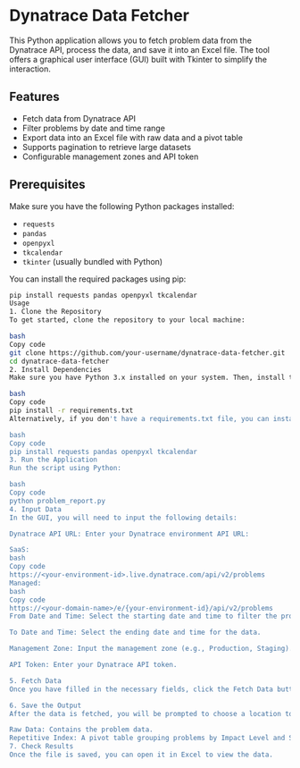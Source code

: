 # Dynatrace Data Fetcher

This Python application allows you to fetch problem data from the Dynatrace API, process the data, and save it into an Excel file. The tool offers a graphical user interface (GUI) built with Tkinter to simplify the interaction.

## Features

- Fetch data from Dynatrace API
- Filter problems by date and time range
- Export data into an Excel file with raw data and a pivot table
- Supports pagination to retrieve large datasets
- Configurable management zones and API token

## Prerequisites

Make sure you have the following Python packages installed:

- `requests`
- `pandas`
- `openpyxl`
- `tkcalendar`
- `tkinter` (usually bundled with Python)

You can install the required packages using pip:

```bash
pip install requests pandas openpyxl tkcalendar
Usage
1. Clone the Repository
To get started, clone the repository to your local machine:

bash
Copy code
git clone https://github.com/your-username/dynatrace-data-fetcher.git
cd dynatrace-data-fetcher
2. Install Dependencies
Make sure you have Python 3.x installed on your system. Then, install the required dependencies using pip:

bash
Copy code
pip install -r requirements.txt
Alternatively, if you don't have a requirements.txt file, you can install each package manually:

bash
Copy code
pip install requests pandas openpyxl tkcalendar
3. Run the Application
Run the script using Python:

bash
Copy code
python problem_report.py
4. Input Data
In the GUI, you will need to input the following details:

Dynatrace API URL: Enter your Dynatrace environment API URL:

SaaS:
bash
Copy code
https://<your-environment-id>.live.dynatrace.com/api/v2/problems
Managed:
bash
Copy code
https://<your-domain-name>/e/{your-environment-id}/api/v2/problems
From Date and Time: Select the starting date and time to filter the problems.

To Date and Time: Select the ending date and time for the data.

Management Zone: Input the management zone (e.g., Production, Staging).

API Token: Enter your Dynatrace API token.

5. Fetch Data
Once you have filled in the necessary fields, click the Fetch Data button. The application will retrieve the problem data from Dynatrace based on your input.

6. Save the Output
After the data is fetched, you will be prompted to choose a location to save the Excel file. The file will contain the following sheets:

Raw Data: Contains the problem data.
Repetitive Index: A pivot table grouping problems by Impact Level and Severity Level.
7. Check Results
Once the file is saved, you can open it in Excel to view the data.
